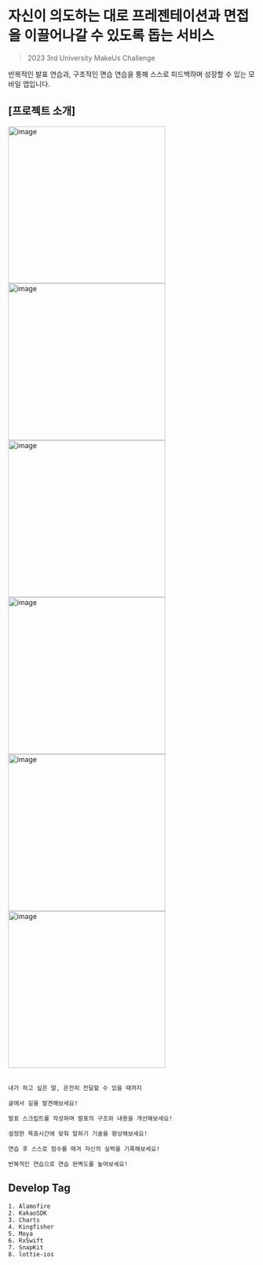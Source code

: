 # 자신이 의도하는 대로 프레젠테이션과 면접을 이끌어나갈 수 있도록 돕는 서비스

> 2023 3rd University MakeUs Challenge

 반복적인 발표 연습과, 구조적인 면습 연습을 통해 스스로 피드백하며 성장할 수 있는 모바일 앱입니다.

## [프로젝트 소개]

<img width="320" alt="image" src="https://github.com/shintaewon/road-found-in-the-text-iOS/assets/53418280/aa0fb123-22d1-40d3-bf0e-4b39ec30a1fb">
<img width="320" alt="image" src="https://github.com/shintaewon/road-found-in-the-text-iOS/assets/53418280/32c86131-6262-4c40-ac40-77cf52f1c020">
<img width="320" alt="image" src="https://github.com/shintaewon/road-found-in-the-text-iOS/assets/53418280/29b1ce2c-bfd9-4ef5-baa0-b4c38e4a1706">
<img width="320" alt="image" src="https://github.com/shintaewon/road-found-in-the-text-iOS/assets/53418280/c36aa442-6791-4f86-870e-2f251a5e3289">
<img width="320" alt="image" src="https://github.com/shintaewon/road-found-in-the-text-iOS/assets/53418280/920ebc45-8905-498c-a54d-313a73d5f68b">
<img width="320" alt="image" src="https://github.com/shintaewon/road-found-in-the-text-iOS/assets/53418280/3725f2dc-8311-45e9-b2e5-436e9a4fa680">

</br>
</br>

```
내가 하고 싶은 말, 온전히 전달할 수 있을 때까지
 
글에서 길을 발견해보세요!

발표 스크립트를 작성하며 발표의 구조와 내용을 개선해보세요!

설정한 목표시간에 맞춰 말하기 기술을 향상해보세요!
 
연습 후 스스로 점수를 매겨 자신의 실력을 기록해보세요!

반복적인 연습으로 연습 완벽도를 높여보세요!
```

## Develop Tag 

```
1. Alamofire
2. KakaoSDK
3. Charts
4. Kingfisher
5. Moya
6. RxSwift
7. SnapKit
8. lottie-ios
```

